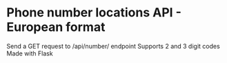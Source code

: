 # Phone number locations API - European format
Send a GET request to /api/number/<num> endpoint
Supports 2 and 3 digit codes
Made with Flask
